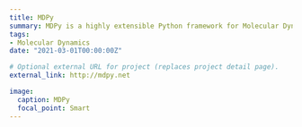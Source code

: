 ```yaml
---
title: MDPy
summary: MDPy is a highly extensible Python framework for Molecular Dynamics simulation
tags:
- Molecular Dynamics
date: "2021-03-01T00:00:00Z"

# Optional external URL for project (replaces project detail page).
external_link: http://mdpy.net

image: 
  caption: MDPy
  focal_point: Smart
---
```

